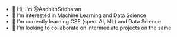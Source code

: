 - 👋 Hi, I’m @AadhithSridharan
- 👀 I’m interested in Machine Learning and Data Science
- 🌱 I’m currently learning CSE (spec. AI, ML) and Data Science 
- 💞️ I’m looking to collaborate on intermediate projects on the same

